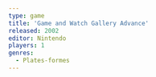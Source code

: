 ```yaml
---
type: game
title: 'Game and Watch Gallery Advance'
released: 2002
editor: Nintendo
players: 1
genres:
  - Plates-formes
---
```

